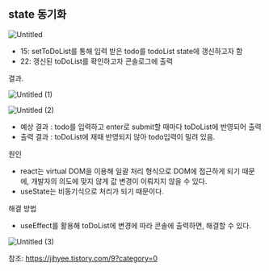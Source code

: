 ## state 동기화

![Untitled](https://user-images.githubusercontent.com/92558961/148014587-e2fced54-8b2b-44a1-8e89-e17c8767ecd5.png)

- 15: setToDoList를 통해 입력 받은 todo를 todoList state에 갱신하고자 함
- 22: 갱신된 toDoList를 확인하고자 콘솔로그에 출력

결과.

![Untitled (1)](https://user-images.githubusercontent.com/92558961/148014616-9c168e1c-b312-44d2-99b4-bc58e2c5651d.png)

![Untitled (2)](https://user-images.githubusercontent.com/92558961/148014619-b2b6cb30-6740-4828-94ce-8f39a9e81f20.png)

- 예상 결과 : todo를 입력하고 enter로 submit할 때마다 toDoList에 반영되어 출력
- 출력 결과 : toDoList에 재때 반영되지 않아 todo입력이 밀려 있음.

원인 

- react는 virtual DOM을 이용해 일괄 처리 형식으로 DOM에 접근하게 되기 때문에, 개발자의 의도에 맞지 않게 값 변경이 이뤄지지 않을 수 있다.
- useState는 비동기식으로 처리가 되기 때문이다.

해결 방법

- useEffect를 활용해 toDoList에 변경에 따라 콘솔에 출력하면, 해결할 수 있다.

![Untitled (3)](https://user-images.githubusercontent.com/92558961/148014629-ec18c7b9-b87e-4ed8-857e-aa0729383055.png)

참조: https://jihyee.tistory.com/9?category=0
